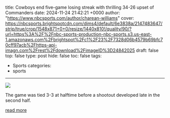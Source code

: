 title: Cowboys end five-game losing streak with thrilling 34-26 upset of Commanders
date: 2024-11-24 21:42:21 +0000
author: "https://www.nbcsports.com/author/charean-williams"
cover: https://nbcsports.brightspotcdn.com/dims4/default/6e3838a/2147483647/strip/true/crop/1548x871+0+0/resize/1440x810!/quality/90/?url=https%3A%2F%2Fnbc-sports-production-nbc-sports.s3.us-east-1.amazonaws.com%2Fbrightspot%2Fc1%2F23%2F7328d06b4579b69bfc70cff97acb%2Fhttps-api-imagn.com%2Frest%2Fdownload%2FimageID%3D24842025
draft: false
top: false
type: post
hide: false
toc: false
tags:
  - Sports
categories:
  - sports
---

![](https://nbcsports.brightspotcdn.com/dims4/default/6e3838a/2147483647/strip/true/crop/1548x871+0+0/resize/1440x810!/quality/90/?url=https%3A%2F%2Fnbc-sports-production-nbc-sports.s3.us-east-1.amazonaws.com%2Fbrightspot%2Fc1%2F23%2F7328d06b4579b69bfc70cff97acb%2Fhttps-api-imagn.com%2Frest%2Fdownload%2FimageID%3D24842025)

The game was tied 3-3 at halftime before a shootout developed late in the second half.

[read more](https://www.nbcsports.com/nfl/profootballtalk/rumor-mill/news/cowboys-end-five-game-losing-streak-with-thrilling-34-26-upset-of-commanders)
